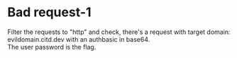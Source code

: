 # Bad request-1
Filter the requests to "http" and check, there's a request with target domain: evildomain.citd.dev with an authbasic in base64.\
The user password is the flag.
